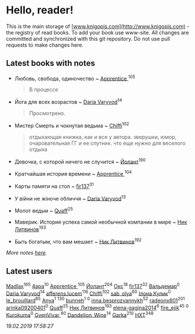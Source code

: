 # Hello, reader!
This is the main storage of [www.knigopis.com](http://www.knigopis.com) - the registry of read books.
To add your book use www-site. All changes are committed and synchronized with this git repository.
Do not use pull requests to make changes here.


## Latest books with notes
* Любовь, свобода, одиночество ~ [Apprentice ](users/528/52821952-vkontakte)<sup>105</sup>
    > В процессе

* Йога для всех возрастов ~ [Daria Varyvod](users/829/829893410524253-facebook)<sup>14</sup>
    > Просмотрено.

* Мистер Смерть и чокнутая ведьма ~ [Chiffi](users/105/105831994080785626680-google)<sup>102</sup>
    > отдыхающая книжка,  как и все у автора. зверушки,  юмор,  очаровательная ГГ и ее спутник. что еще нужно для веселого отдыха

* Девочка, с которой ничего не случится ~ [Йолант](users/104/104690883692185089260-google)<sup>190</sup>

* Кратчайшая история времени ~ [Apprentice ](users/528/52821952-vkontakte)<sup>104</sup>

* Карты памяти на стол ~ [fir137](users/176/176805114-yandex)<sup>31</sup>

* У війни не жіноче обличчя ~ [Daria Varyvod](users/829/829893410524253-facebook)<sup>13</sup>

* Молот ведьм ~ [Quaff](users/122/12267158-vkontakte)<sup>25</sup>

* Маверик. История успеха самой необычной компании в мире ~ [Ник Литвинов](users/241/241974816-vkontakte)<sup>193</sup>

* Быть богатым, что вам мешает ~ [Ник Литвинов](users/241/241974816-vkontakte)<sup>192</sup>


_More notes [here](latest_books_with_notes.md)._


## Latest users
[Madlax](users/158/158304782-vkontakte)<sup>165</sup> 
[4apa](users/117/117392596378069249667-google)<sup>10</sup> 
[Apprentice ](users/528/52821952-vkontakte)<sup>105</sup> 
[Йолант](users/104/104690883692185089260-google)<sup>204</sup> 
[Окс](users/102/102536471289425216982-google)<sup>18</sup> 
[fir137](users/176/176805114-yandex)<sup>32</sup> 
[Вальдемар](users/614/614649752306644-facebook)<sup>0</sup> 
[Daria Varyvod](users/829/829893410524253-facebook)<sup>14</sup> 
[afferens.lucem](users/196/196071655-vkontakte)<sup>116</sup> 
[Chiffi](users/105/105831994080785626680-google)<sup>102</sup> 
[sab_olya](users/139/139338401-vkontakte)<sup>60</sup> 
[Ілона Кулик](users/115/115612203632373730372-google)<sup>0</sup> 
[le_brouillard](users/133/13330781-vkontakte)<sup>85</sup> 
[Anya](users/383/383879357-vkontakte)<sup>1</sup> 
[](users/115/115826717712507836033-google)<sup>130</sup> 
[bunneh](users/534/5342064-vkontakte)<sup>1</sup> 
[](users/125/125225849-vkontakte)<sup>0</sup> 
[inna.besprozvannykh](users/733/73323849-yandex)<sup>52</sup> 
[radeonx801](users/973/973496-vkontakte)<sup>201</sup> 
[arinka09200401](users/445/445767549-vkontakte)<sup>0</sup> 
[Quaff](users/122/12267158-vkontakte)<sup>25</sup> 
[Ник Литвинов](users/241/241974816-vkontakte)<sup>193</sup> 
[elena-gagina2014](users/208/208969292-yandex)<sup>6</sup> 
[fire_ejik](users/329/32903202-vkontakte)<sup>45</sup> 
[](users/103/103018351090055633128-google)<sup>0</sup> 
[Kurokuma](users/114/114867625557587940583-google)<sup>0</sup> 
[GvenVivar ](users/158/158266434925901-facebook)<sup>60</sup> 
[Dandelion_Wine](users/586/58602788-vkontakte)<sup>14</sup> 
[Garka](users/115/115753719718250012620-google)<sup>210</sup> 
[HXT](users/100/100002563462782-facebook)<sup>348</sup> 


_19.02.2019 17:58:27_
